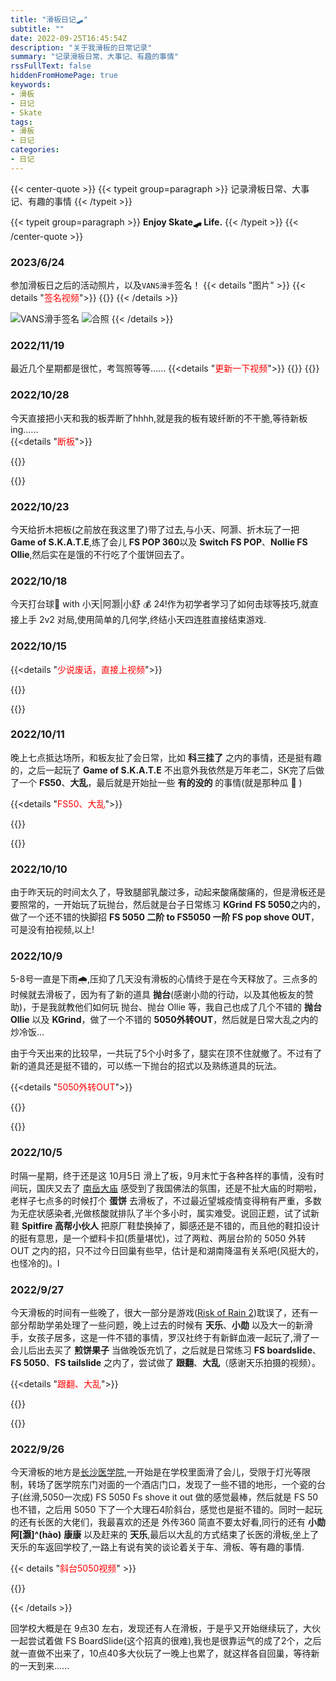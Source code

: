 ```yaml
---
title: "滑板日记🛹"
subtitle: ""
date: 2022-09-25T16:45:54Z
description: "关于我滑板的日常记录"
summary: "记录滑板日常、大事记、有趣的事情"
rssFullText: false
hiddenFromHomePage: true
keywords:
- 滑板
- 日记
- Skate
tags:
- 滑板
- 日记
categories:
- 日记
---
```


{{< center-quote >}}
{{< typeit group=paragraph >}}
记录滑板日常、大事记、有趣的事情
{{< /typeit >}}

{{< typeit group=paragraph >}}
**Enjoy Skate🛹 Life.**
{{< /typeit >}}
{{< /center-quote >}}

### 2023/6/24
参加滑板日之后的活动照片，以及`VANS滑手`签名！
{{< details "图片" >}}
{{< details "<font color=red>签名视频</font>">}}
{{<bilibili BV1AX4y1s76m>}}
{{< /details >}}

![VANS滑手签名](images/1687961158202.webp " ")
![合照](images/1687961143840.webp " ")
{{< /details >}}

### 2022/11/19
最近几个星期都是很忙，考驾照等等......
{{<details "<font color=red>更新一下视频</font>">}}
{{<bilibili BV1eg411v7AR>}}
{{</details>}}


### 2022/10/28

今天直接把小天和我的板弄断了hhhh,就是我的板有玻纤断的不干脆,等待新板ing......  
{{<details "<font color=red>断板</font>">}}

{{<bilibili BV1BP411P7FB>}}

{{</details>}}


### 2022/10/23

今天给折木把板(之前放在我这里了)带了过去,与小天、阿灏、折木玩了一把 **Game of S.K.A.T.E**,练了会儿 **FS POP 360**以及 **Switch FS POP**、**Nollie FS Ollie**,然后实在是饿的不行吃了个蛋饼回去了。

### 2022/10/18

今天打台球:8ball: with 小天|阿灏|小舒 :moneybag: 24!作为初学者学习了如何击球等技巧,就直接上手 2v2 对局,使用简单的几何学,终结小天四连胜直接结束游戏.

### 2022/10/15
{{<details "<font color=red>少说废话，直接上视频</font>">}}

{{<bilibili BV15W4y1J7FC>}}

{{</details>}}

### 2022/10/11

晚上七点抵达场所，和板友扯了会日常，比如 **科三挂了** 之内的事情，还是挺有趣的，之后一起玩了 **Game of S.K.A.T.E** 不出意外我依然是万年老二，SK完了后做了一个 **FS50**、**大乱**，最后就是开始扯一些 **有的没的** 的事情(就是那种瓜 :watermelon: )

{{<details "<font color=red>FS50、大乱</font>">}}

{{<bilibili BV1tV4y1L7Zg>}}

{{</details>}}

### 2022/10/10

由于昨天玩的时间太久了，导致腿部乳酸过多，动起来酸痛酸痛的，但是滑板还是要照常的，一开始玩了玩抛台，然后就是台子日常练习 **KGrind** **FS 5050**之内的，做了一个还不错的快脚招 **FS 5050 二阶 to FS5050 一阶 FS pop shove OUT**，可是没有拍视频,以上!

### 2022/10/9

5-8号一直是下雨:cloud_with_rain:,压抑了几天没有滑板的心情终于是在今天释放了。三点多的时候就去滑板了，因为有了新的道具 **抛台**(感谢小勋的行动，以及其他板友的赞助)，于是我就教他们如何玩 抛台、抛台 Ollie 等，我自己也成了几个不错的 **抛台Ollie** 以及 **KGrind**，做了一个不错的 **5050外转OUT**，然后就是日常大乱之内的炒冷饭...

由于今天出来的比较早，一共玩了5个小时多了，腿实在顶不住就撤了。不过有了新的道具还是挺不错的，可以练一下抛台的招式以及熟练道具的玩法。

{{<details "<font color=red>5050外转OUT</font>">}}

{{<bilibili BV1BW4y1H7ce>}}

{{</details>}}

### 2022/10/5

时隔一星期，终于还是这 10月5日 滑上了板，9月末忙于各种各样的事情，没有时间玩，国庆又去了 [南岳大庙](https://map.baidu.com/search/%E5%8D%97%E5%B2%B3%E5%A4%A7%E5%BA%99/@12550198.37335,3135097.60472,18z?querytype=s&da_src=shareurl&wd=%E5%8D%97%E5%B2%B3%E5%A4%A7%E5%BA%99&c=158&src=0&wd2=%E8%A1%A1%E9%98%B3%E5%B8%82%E5%8D%97%E5%B2%B3%E5%8C%BA&pn=0&sug=1&l=12&b=(12511713.72,3228026.27;12634593.72,3288186.27)&from=webmap&biz_forward=%7B%22scaler%22:1,%22styles%22:%22pl%22%7D&sug_forward=925c550f1f9d82b25a3ac87c&device_ratio=1) 感受到了我国佛法的氛围，还是不扯大庙的时期啦，老样子七点多的时候打个 **蛋饼** 去滑板了，不过最近望城疫情变得稍有严重，多数为无症状感染者,光做核酸就排队了半个多小时，属实难受。说回正题，试了试新鞋 **Spitfire 高帮小伙人** 把原厂鞋垫换掉了，脚感还是不错的，而且他的鞋扣设计的挺有意思，是一个塑料卡扣(质量堪忧)，过了两粒、两层台阶的 5050 外转 OUT 之内的招，只不过今日回巢有些早，估计是和湖南降温有关系吧(风挺大的，也怪冷的)。l

### 2022/9/27

今天滑板的时间有一些晚了，很大一部分是游戏([Risk of Rain 2](https://riskofrain2.fandom.com/))耽误了，还有一部分帮助学弟处理了一些问题，晚上过去的时候有 **天乐**、**小勋** 以及大一的新滑手，女孩子居多，这是一件不错的事情，罗汉社终于有新鲜血液一起玩了,滑了一会儿后出去买了 **煎饼果子** 当做晚饭充饥了，之后就是日常练习 **FS boardslide**、**FS 5050**、**FS tailslide** 之内了，尝试做了 **跟翻**、**大乱**（感谢天乐拍摄的视频）。

{{<details "<font color=red>跟翻、大乱</font>">}}

{{<bilibili BV18d4y1z7P3>}}

{{</details>}}

### 2022/9/26

今天滑板的地方是[长沙医学院](https://map.baidu.com/search/%E9%95%BF%E6%B2%99%E5%8C%BB%E5%AD%A6%E9%99%A2/@12565861.34445,3266640.297355,18z?querytype=s&da_src=shareurl&wd=%E9%95%BF%E6%B2%99%E5%8C%BB%E5%AD%A6%E9%99%A2&c=158&src=0&wd2=%E9%95%BF%E6%B2%99%E5%B8%82%E6%9C%9B%E5%9F%8E%E5%8C%BA&pn=0&sug=1&l=13&b=(12548675,3249479;12583235,3306439)&from=webmap&biz_forward=%7B%22scaler%22:1,%22styles%22:%22pl%22%7D&sug_forward=a47e3eaad6bb6ff9400245d4&device_ratio=1),一开始是在学校里面滑了会儿，受限于灯光等限制，转场了医学院东门对面的一个酒店门口，发现了一些不错的地形，一个瓷的台子(丝滑,5050一次成) FS 5050 Fs shove it out 做的感觉最棒，然后就是 FS 50 也不错，之后用 5050 下了一个大理石4阶斜台，感觉也是挺不错的。同时一起玩的还有长医的大佬们，我最喜欢的还是 外传360 简直不要太好看,同行的还有 **小勋** **阿[灏]^(hào)** **康康** 以及赶来的 **天乐**,最后以大乱的方式结束了长医的滑板,坐上了天乐的车返回学校了,一路上有说有笑的谈论着关于车、滑板、等有趣的事情.

{{< details "<font color='red'>斜台5050视频</font>" >}}

{{<bilibili BV15V4y1T7f2>}}

{{< /details >}}

回学校大概是在 9点30 左右，发现还有人在滑板，于是乎又开始继续玩了，大伙一起尝试着做 FS BoardSlide(这个招真的很难),我也是很靠运气的成了2个，之后就一直做不出来了，10点40多大伙玩了一晚上也累了，就这样各自回巢，等待新的一天到来......
